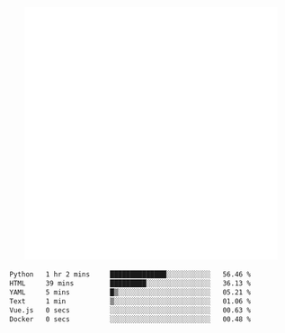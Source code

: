 <div align="center">
    <a href="https://konst.fish">
        <img src="https://raw.githubusercontent.com/konstfish/konstfish/master/fish.svg" alt="Logo" width="450"/>
    </a>
</div>

<!--START_SECTION:waka-->

```text
Python   1 hr 2 mins     ██████████████░░░░░░░░░░░   56.46 %
HTML     39 mins         █████████░░░░░░░░░░░░░░░░   36.13 %
YAML     5 mins          █▒░░░░░░░░░░░░░░░░░░░░░░░   05.21 %
Text     1 min           ▒░░░░░░░░░░░░░░░░░░░░░░░░   01.06 %
Vue.js   0 secs          ░░░░░░░░░░░░░░░░░░░░░░░░░   00.63 %
Docker   0 secs          ░░░░░░░░░░░░░░░░░░░░░░░░░   00.48 %
```

<!--END_SECTION:waka-->
